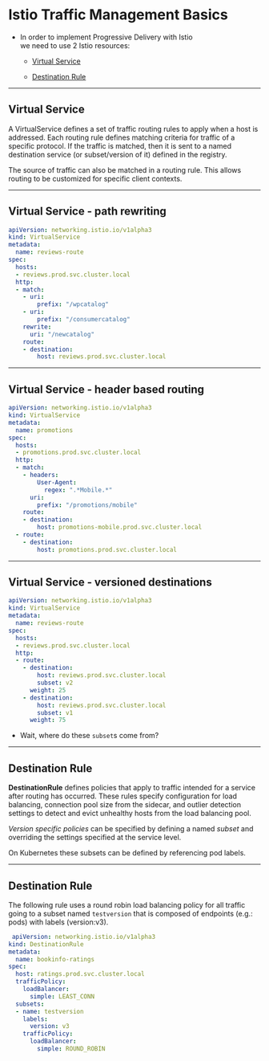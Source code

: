 # Istio Traffic Management Basics

- In order to implement Progressive Delivery with Istio
  <br/> we need to use 2 Istio resources:
  
  - [Virtual Service](https://istio.io/docs/reference/config/networking/v1alpha3/virtual-service/)

  - [Destination Rule](https://istio.io/docs/reference/config/networking/v1alpha3/destination-rule/)

---

## Virtual Service

A VirtualService defines a set of traffic routing rules to apply when a host is addressed. Each routing rule defines matching criteria for traffic of a specific protocol. If the traffic is matched, then it is sent to a named destination service (or subset/version of it) defined in the registry.

The source of traffic can also be matched in a routing rule. This allows routing to be customized for specific client contexts.

---

## Virtual Service - path rewriting

```yaml
apiVersion: networking.istio.io/v1alpha3
kind: VirtualService
metadata:
  name: reviews-route
spec:
  hosts:
  - reviews.prod.svc.cluster.local
  http:
  - match:
    - uri:
        prefix: "/wpcatalog"
    - uri:
        prefix: "/consumercatalog"
    rewrite:
      uri: "/newcatalog"
    route:
    - destination:
        host: reviews.prod.svc.cluster.local
```

---

## Virtual Service - header based routing

```yaml
apiVersion: networking.istio.io/v1alpha3
kind: VirtualService
metadata:
  name: promotions
spec:
  hosts:
  - promotions.prod.svc.cluster.local
  http:
  - match:
    - headers:
        User-Agent:
          regex: ".*Mobile.*"
      uri:
        prefix: "/promotions/mobile"
    route:
    - destination:
        host: promotions-mobile.prod.svc.cluster.local
  - route:
    - destination:
        host: promotions.prod.svc.cluster.local
```

---

## Virtual Service - versioned destinations

```yaml
apiVersion: networking.istio.io/v1alpha3
kind: VirtualService
metadata:
  name: reviews-route
spec:
  hosts:
  - reviews.prod.svc.cluster.local
  http:
  - route:
    - destination:
        host: reviews.prod.svc.cluster.local
        subset: v2
      weight: 25
    - destination:
        host: reviews.prod.svc.cluster.local
        subset: v1
      weight: 75
```
- Wait, where do these `subset`s come from?

---

## Destination Rule

**DestinationRule** defines policies that apply to traffic intended for a service after routing has occurred.
 These rules specify configuration for load balancing, connection pool size from the sidecar, and outlier detection settings to detect and evict unhealthy hosts from the load balancing pool. 

 *Version specific policies* can be specified by defining a named *subset* and overriding the settings specified at the service level. 

 On Kubernetes these subsets can be defined by referencing pod labels.
 
---

## Destination Rule

The following rule uses a round robin load balancing policy for all traffic going to a subset named `testversion` that is composed of endpoints (e.g.: pods) with labels (version:v3).

```yaml
 apiVersion: networking.istio.io/v1alpha3
kind: DestinationRule
metadata:
  name: bookinfo-ratings
spec:
  host: ratings.prod.svc.cluster.local
  trafficPolicy:
    loadBalancer:
      simple: LEAST_CONN
  subsets:
  - name: testversion
    labels:
      version: v3
    trafficPolicy:
      loadBalancer:
        simple: ROUND_ROBIN
```
